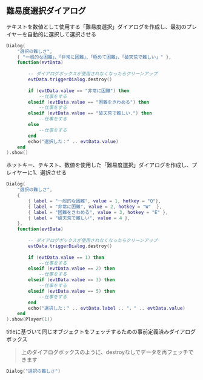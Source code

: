 ## 難易度選択ダイアログ

テキストを数値として使用する「難易度選択」ダイアログを作成し、最初のプレイヤーを自動的に選択して選択させる

```lua
Dialog(
    "選択の難しさ",
    { "一般的な困難」、「非常に困難」、「極めて困難」、「破天荒で難しい」" },
    function(evtData)
    
        -- ダイアログボックスが使用されなくなったらクリーンアップ
        evtData.triggerDialog.destroy()
        
        if (evtData.value == "非常に困難") then
            --仕事をする
        elseif (evtData.value == "困難をきわめる") then
            --仕事をする
        elseif (evtData.value == "破天荒で難しい.") then
            --仕事をする
        else
            --仕事をする
        end
        echo("選択した：" .. evtData.value)
    end
).show()
```

ホットキー、テキスト、数値を使用した「難易度選択」ダイアログを作成し、プレイヤーに1、選択させる

```lua
Dialog(
    "選択の難しさ",
    {
        { label = "一般的な困難", value = 1, hotkey = "Q"},
        { label = "非常に困難", value = 2, hotkey = "W"  },
        { label = "困難をきわめる", value = 3, hotkey = "E" },
        { label = "破天荒で難しい", value = 4 },
    },
    function(evtData)
    
        -- ダイアログボックスが使用されなくなったらクリーンアップ
        evtData.triggerDialog.destroy()
        
        if (evtData.value == 1) then
            --仕事をする
        elseif (evtData.value == 2) then
            --仕事をする
        elseif (evtData.value == 3) then
            --仕事をする
        elseif (evtData.value == 5) then
            --仕事をする
        end
        echo("選択した：" .. evtData.label .. "，" .. evtData.value)
    end
).show(Player(1))
```

titleに基づいて同じオブジェクトをフェッチするための事前定義済みダイアログボックス

> 上のダイアログボックスのように、destroyなしでデータを再フェッチできます

```lua
Dialog("選択の難しさ")
```
